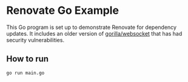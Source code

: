 # Renovate Go Example

This Go program is set up to demonstrate Renovate for dependency updates. It includes an older version of [gorilla/websocket](https://github.com/gorilla/websocket) that has had security vulnerabilities.

## How to run
```sh
go run main.go
